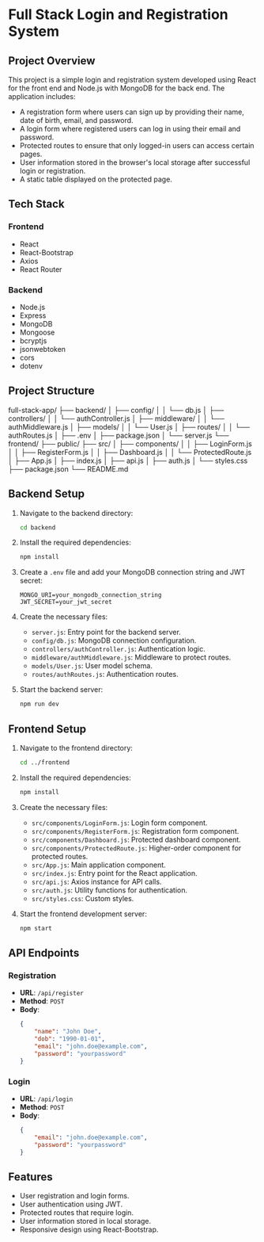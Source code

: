 # Full Stack Login and Registration System

## Project Overview

This project is a simple login and registration system developed using React for the front end and Node.js with MongoDB for the back end. The application includes:
- A registration form where users can sign up by providing their name, date of birth, email, and password.
- A login form where registered users can log in using their email and password.
- Protected routes to ensure that only logged-in users can access certain pages.
- User information stored in the browser's local storage after successful login or registration.
- A static table displayed on the protected page.

## Tech Stack

### Frontend
- React
- React-Bootstrap
- Axios
- React Router

### Backend
- Node.js
- Express
- MongoDB
- Mongoose
- bcryptjs
- jsonwebtoken
- cors
- dotenv

## Project Structure

full-stack-app/
├── backend/
│ ├── config/
│ │ └── db.js
│ ├── controllers/
│ │ └── authController.js
│ ├── middleware/
│ │ └── authMiddleware.js
│ ├── models/
│ │ └── User.js
│ ├── routes/
│ │ └── authRoutes.js
│ ├── .env
│ ├── package.json
│ └── server.js
└── frontend/
├── public/
├── src/
│ ├── components/
│ │ ├── LoginForm.js
│ │ ├── RegisterForm.js
│ │ ├── Dashboard.js
│ │ └── ProtectedRoute.js
│ ├── App.js
│ ├── index.js
│ ├── api.js
│ ├── auth.js
│ └── styles.css
├── package.json
└── README.md


## Backend Setup

1. Navigate to the backend directory:
    ```bash
    cd backend
    ```

2. Install the required dependencies:
    ```bash
    npm install
    ```

3. Create a `.env` file and add your MongoDB connection string and JWT secret:
    ```env
    MONGO_URI=your_mongodb_connection_string
    JWT_SECRET=your_jwt_secret
    ```

4. Create the necessary files:
    - `server.js`: Entry point for the backend server.
    - `config/db.js`: MongoDB connection configuration.
    - `controllers/authController.js`: Authentication logic.
    - `middleware/authMiddleware.js`: Middleware to protect routes.
    - `models/User.js`: User model schema.
    - `routes/authRoutes.js`: Authentication routes.

5. Start the backend server:
    ```bash
    npm run dev
    ```

## Frontend Setup

1. Navigate to the frontend directory:
    ```bash
    cd ../frontend
    ```

2. Install the required dependencies:
    ```bash
    npm install
    ```

3. Create the necessary files:
    - `src/components/LoginForm.js`: Login form component.
    - `src/components/RegisterForm.js`: Registration form component.
    - `src/components/Dashboard.js`: Protected dashboard component.
    - `src/components/ProtectedRoute.js`: Higher-order component for protected routes.
    - `src/App.js`: Main application component.
    - `src/index.js`: Entry point for the React application.
    - `src/api.js`: Axios instance for API calls.
    - `src/auth.js`: Utility functions for authentication.
    - `src/styles.css`: Custom styles.

4. Start the frontend development server:
    ```bash
    npm start
    ```

## API Endpoints

### Registration
- **URL**: `/api/register`
- **Method**: `POST`
- **Body**:
    ```json
    {
        "name": "John Doe",
        "dob": "1990-01-01",
        "email": "john.doe@example.com",
        "password": "yourpassword"
    }
    ```

### Login
- **URL**: `/api/login`
- **Method**: `POST`
- **Body**:
    ```json
    {
        "email": "john.doe@example.com",
        "password": "yourpassword"
    }
    ```

## Features

- User registration and login forms.
- User authentication using JWT.
- Protected routes that require login.
- User information stored in local storage.
- Responsive design using React-Bootstrap.

